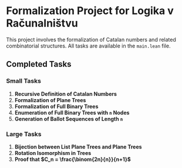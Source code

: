 # Formalization Project for Logika v Računalništvu

This project involves the formalization of Catalan numbers and related combinatorial structures. All tasks are available in the `main.lean` file.

## Completed Tasks

### Small Tasks
1. **Recursive Definition of Catalan Numbers**
2. **Formalization of Plane Trees**
3. **Formalization of Full Binary Trees**
4. **Enumeration of Full Binary Trees with `n` Nodes**
5. **Generation of Ballot Sequences of Length `n`**

### Large Tasks
1. **Bijection between List Plane Trees and Plane Trees**
2. **Rotation Isomorphism in Trees**
3. **Proof that $C_n = \frac{\binom{2n}{n}}{n+1}$**
